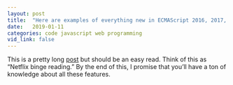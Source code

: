 ```yaml
---
layout: post
title:  "Here are examples of everything new in ECMAScript 2016, 2017, and 2018"
date:   2019-01-11
categories: code javascript web programming
vid_link: false
---
```


This is a pretty long [post] but should be an easy read. Think of this as “Netflix binge reading.” By the end of this, I promise that you’ll have a ton of knowledge about all these features.

[post]: //medium.freecodecamp.org/here-are-examples-of-everything-new-in-ecmascript-2016-2017-and-2018-d52fa3b5a70e